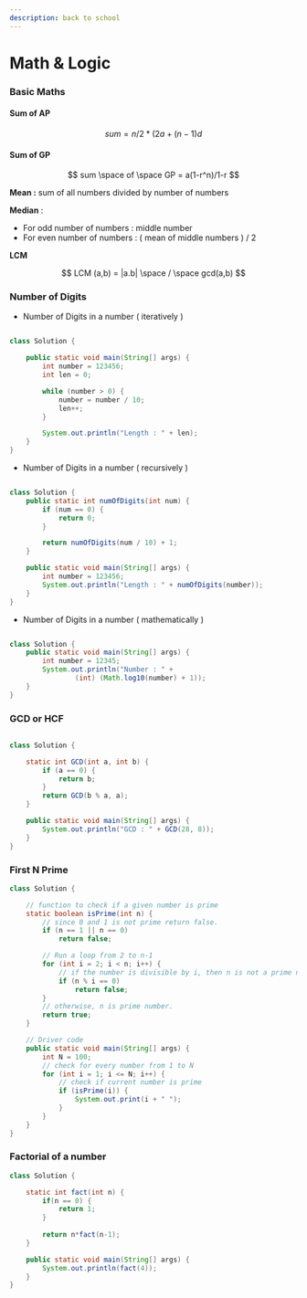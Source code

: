 ```yaml
---
description: back to school
---
```


# Math & Logic

### Basic Maths

#### Sum of AP

$$
sum = n/2*(2a+(n-1)d
$$

#### Sum of GP

$$
sum \space of \space GP = a(1-r^n)/1-r
$$



**Mean :** sum of all numbers divided by number of numbers

**Median** :

* For odd number of numbers : middle number&#x20;
* For even number of numbers : ( mean of middle numbers ) / 2

**LCM**

$$
LCM (a,b) = |a.b| \space / \space gcd(a,b)
$$

### Number of Digits

* Number of Digits in a number ( iteratively )

```java

class Solution {

    public static void main(String[] args) {
        int number = 123456;
        int len = 0;

        while (number > 0) {
            number = number / 10;
            len++;
        }

        System.out.println("Length : " + len);
    }
}

```

* Number of Digits in a number ( recursively )

```java

class Solution {
    public static int numOfDigits(int num) {
        if (num == 0) {
            return 0;
        }

        return numOfDigits(num / 10) + 1;
    }

    public static void main(String[] args) {
        int number = 123456;
        System.out.println("Length : " + numOfDigits(number));
    }
}

```

* Number of Digits in a number ( mathematically )

```java

class Solution {
	public static void main(String[] args) {
		int number = 12345;
		System.out.println("Number : " +
				(int) (Math.log10(number) + 1));
	}
}

```

### GCD or HCF

```java

class Solution {

    static int GCD(int a, int b) {
		if (a == 0) {
			return b;
		}
		return GCD(b % a, a);
	}

	public static void main(String[] args) {
		System.out.println("GCD : " + GCD(28, 8));
	}
}

```

### First N Prime

```java
class Solution {

    // function to check if a given number is prime
    static boolean isPrime(int n) {
        // since 0 and 1 is not prime return false.
        if (n == 1 || n == 0)
            return false;

        // Run a loop from 2 to n-1
        for (int i = 2; i < n; i++) {
            // if the number is divisible by i, then n is not a prime number.
            if (n % i == 0)
                return false;
        }
        // otherwise, n is prime number.
        return true;
    }

    // Driver code
    public static void main(String[] args) {
        int N = 100;
        // check for every number from 1 to N
        for (int i = 1; i <= N; i++) {
            // check if current number is prime
            if (isPrime(i)) {
                System.out.print(i + " ");
            }
        }
    }
}
```

### Factorial of a number

```java
class Solution {

    static int fact(int n) {
        if(n == 0) {
            return 1;
        }
        
        return n*fact(n-1);
    }

    public static void main(String[] args) {
        System.out.println(fact(4));
    }
}
```

